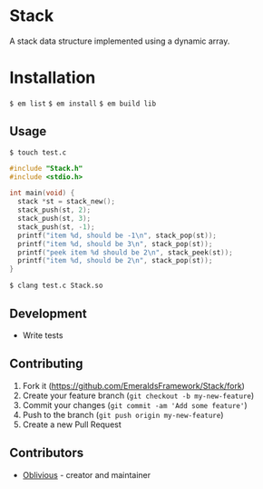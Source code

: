 # Stack

A stack data structure implemented using a dynamic array.

# Installation

`$ em list`
`$ em install`
`$ em build lib`

## Usage

`$ touch test.c`

```c
#include "Stack.h"
#include <stdio.h>

int main(void) {
  stack *st = stack_new();
  stack_push(st, 2);
  stack_push(st, 3);
  stack_push(st, -1);
  printf("item %d, should be -1\n", stack_pop(st));
  printf("item %d, should be 3\n", stack_pop(st));
  printf("peek item %d should be 2\n", stack_peek(st));
  printf("item %d, should be 2\n", stack_pop(st));
}
```

`$ clang test.c Stack.so`

## Development

- Write tests

## Contributing

1. Fork it (<https://github.com/EmeraldsFramework/Stack/fork>)
2. Create your feature branch (`git checkout -b my-new-feature`)
3. Commit your changes (`git commit -am 'Add some feature'`)
4. Push to the branch (`git push origin my-new-feature`)
5. Create a new Pull Request

## Contributors

- [Oblivious](https://github.com/Oblivious-Oblivious) - creator and maintainer
